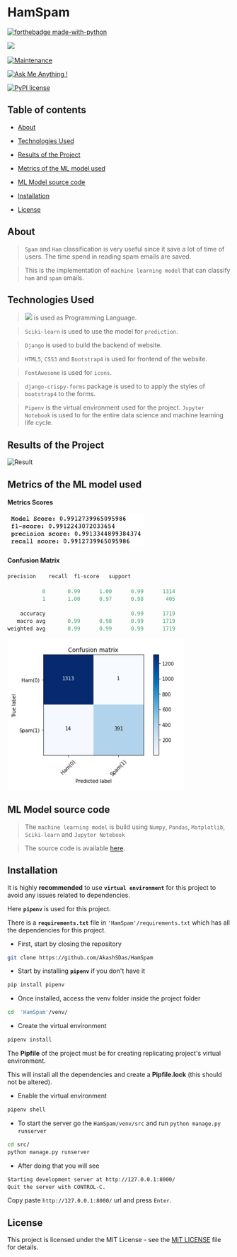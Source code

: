 
# HamSpam

  

  

[![forthebadge made-with-python](http://ForTheBadge.com/images/badges/made-with-python.svg)](https://www.python.org/)

  

[![](https://img.shields.io/badge/python-3.8-blue.svg)](https://www.python.org/downloads/release/python-380/)

  

[![Maintenance](https://img.shields.io/badge/Maintained%3F-yes-green.svg)](https://github.com/AkashSDas)

  

[![Ask Me Anything !](https://img.shields.io/badge/Ask%20me-anything-1abc9c.svg)](https://github.com/AkashSDas)

  

[![PyPI license](https://img.shields.io/pypi/l/ansicolortags.svg)](LICENSE)

  

  

## Table of contents

  

  

*  [About](#about)

  

*  [Technologies Used](#technologies-used)

* [Results of the Project](#results-of-the-project)

*  [Metrics of the ML model used](#metrics-of-the-ml-model-used)

  

*  [ML Model source code](#ml-model-source-code)

  

*  [Installation](#installation)

  

*  [License](#license)

  

  

## About

  

> `Spam` and `Ham` classification is very useful since it save a lot of time of users. The time spend in reading spam emails are saved.

  

> This is the implementation of `machine learning model` that can classify `ham` and `spam` emails.

  
  

## Technologies Used

> [![](https://img.shields.io/badge/python-3.8-blue.svg)](https://www.python.org/downloads/release/python-380/) is used as Programming Language.

  
  

> `Sciki-learn` is used to use the model for `prediction`.

  

> `Django` is used to build the backend of website.

  

> `HTML5`, `CSS3` and `Bootstrap4` is used for frontend of the website.

  

> `FontAwesome` is used for `icons`.

  

> `django-crispy-forms` package is used to to apply the styles of `bootstrap4` to the forms.

  

> `Pipenv` is the virtual environment used for the project. `Jupyter Notebook` is used to for the entire data science and machine learning life cycle.

## Results of the Project  

![Result](https://github.com/AkashSDas/HamSpam/blob/master/reults-gif-and-video/results.gif)


## Metrics of the ML model used

  

#### Metrics Scores

  

![Metrics Scores](https://github.com/AkashSDas/HamSpam/blob/master/project-results-images/metrics-scores.png)

  

#### Confusion Matrix

  

```python
precision    recall  f1-score   support

           0       0.99      1.00      0.99      1314
           1       1.00      0.97      0.98       405

    accuracy                           0.99      1719
   macro avg       0.99      0.98      0.99      1719
weighted avg       0.99      0.99      0.99      1719
```

  

![Confusion Matrix](https://github.com/AkashSDas/HamSpam/blob/master/project-results-images/confusion-matrix.png)

  

## ML Model source code

  

> The `machine learning model` is build using `Numpy`, `Pandas`, `Matplotlib`, `Sciki-learn` and `Jupyter Notebook`

  

> The source code is available [here](https://github.com/AkashSDas/HamSpam).

  

## Installation

  

  

It is highly **recommended** to use **`virtual environment`** for this project to avoid any issues related to dependencies.

  

  

Here **`pipenv`** is used for this project.

  

  

There is a **`requirements.txt`** file in `'HamSpam'/requirements.txt` which has all the dependencies for this project.

  

  

- First, start by closing the repository

  

  

```bash
git clone https://github.com/AkashSDas/HamSpam
```

  

  

- Start by installing **`pipenv`** if you don't have it

  

```bash
pip install pipenv
```

  

  

- Once installed, access the venv folder inside the project folder

  

```bash
cd  'HamSpam'/venv/
```

  

  

- Create the virtual environment

  

```bash
pipenv install
```

  

The **Pipfile** of the project must be for creating replicating project's virtual environment.

  

  

This will install all the dependencies and create a **Pipfile.lock** (this should not be altered).

  

  

- Enable the virtual environment

  

```bash
pipenv shell
```


- To start the server go the `HamSpam/venv/src` and run `python manage.py runserver`
```bash
cd src/
python manage.py runserver
```

- After doing that you will see
```bash
Starting development server at http://127.0.0.1:8000/
Quit the server with CONTROL-C.
```
Copy paste `http://127.0.0.1:8000/` url and press `Enter`.
  



  

## License

  

  

This project is licensed under the MIT License - see the [MIT LICENSE](LICENSE) file for details.
